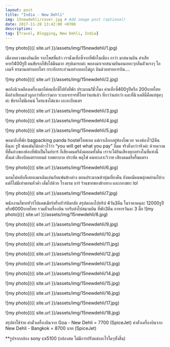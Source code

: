 ```yaml
---
layout: post
title: "India - New Dehli"
img: 15newdehli/cover.jpg # Add image post (optional)
date: 2017-11-28 13:42:00 +0700
description:
tag: [Travel, Blogging, New Dehli, India]
---
```


![my photo]({{ site.url }}/assets/img/15newdehli/1.jpg)

เมืองหลวงของอินเดีย  จากโพสที่แล้ว เรานั่งแท็กซี่จากที่พักในเมือง กาว่า มาสนามบิน ค่าเสียหาย1400รูปี คนขับรถก็ขับได้มึนมาก สรุปเมารถค่ะ พอลงมาเจอสนามบินคนเยอะๆกลิ่นตัวแรงๆ โอเอมจี ทรมานอย่าบอกใคร กระอักกระอ่วนอย่างบอกไม่ถูก   บินด้วยสายการบิน....

![my photo]({{ site.url }}/assets/img/15newdehli/2.jpg)

พอถึงนิวเดลีลงเครื่องมาก็ต่อแท็กซี่ไปยังที่พัก ประมาณ1ชั่วโมง ค่าแท็กซี่400รูปีหรือ 200บาทไทย คือถ้าเทียบแล้วถูกกว่าที่กาว่ามาก  ระบบจารจรที่ไทยว่าแย่แล้ว ที่กาว่าแย่กว่า  และที่นิวเดลีนี่คือแย่สุดๆค่ะ ขับรถไม่มีเลนน์ ใครแซงได้แซง เอะอะบีบแตร

![my photo]({{ site.url }}/assets/img/15newdehli/3.jpg)


![my photo]({{ site.url }}/assets/img/15newdehli/4.jpg)


![my photo]({{ site.url }}/assets/img/15newdehli/5.jpg)

พอมาถึงที่พัก bagpacking panda hostelโฮสเทล แต่เราเลือกอยู่ห้องไพเวท  จองห้องไว้2คืน คืนละ รูปี
พ่อแฟนได้กล่าวไว้ว่า “you will get what you pay” อืมม จริงยิ่งกว่าจริงค่ะ ด้วยความที่ชั้นล่างของห้องที่พักเป็นไนท์บาร์ ก็เสียงดนตรีดังตลอดทั้งคืน เราจะได้ยินเสียงทุกอย่างในที่แห่งนี้ ตั้งแต่ เสียงบีบแตรรถยนต์ รถพยาบาล ประทัด พลุไฟ คนทะเลาะวิวาท เสียงดนตรีครื้นแครง

![my photo]({{ site.url }}/assets/img/15newdehli/6.jpg)

นอนไม่หลับก็เลยลงมาเดินเล่นกับแฟนข้างล่าง ตอนประมาณห้าทุ่มเที่ยงคืน ยังพอมีคนพลุ่กพล่านก็บ้างแต่ก็ไม่มีเท่าตอนหัวค่ำ เต็มไปด้วย โรงแรม บาร์ ร้านขายของข้างทาง และกองขยะ lol


![my photo]({{ site.url }}/assets/img/15newdehli/7.jpg)

พนักงานก็ขายทัวร์ไปแคชเมียร์หรือทัวร์หิมาลัย สรุปตกลงไปทริป 4วัน3คืน ในราคาคนละ 12000รูปี หรือ6000บาทไทย รวมตั๋วเครื่องบิน รถรับส่งไปสนามบิน ที่พัก3คืน อาหารวันละ 3 มื้อ
![my photo]({{ site.url }}/assets/img/15newdehli/8.jpg)


![my photo]({{ site.url }}/assets/img/15newdehli/9.jpg)


![my photo]({{ site.url }}/assets/img/15newdehli/10.jpg)


![my photo]({{ site.url }}/assets/img/15newdehli/11.jpg)


![my photo]({{ site.url }}/assets/img/15newdehli/12.jpg)


![my photo]({{ site.url }}/assets/img/15newdehli/13.jpg)


![my photo]({{ site.url }}/assets/img/15newdehli/14.jpg)


![my photo]({{ site.url }}/assets/img/15newdehli/15.jpg)


![my photo]({{ site.url }}/assets/img/15newdehli/16.jpg)


![my photo]({{ site.url }}/assets/img/15newdehli/17.jpg)


![my photo]({{ site.url }}/assets/img/15newdehli/18.jpg)

สรุปค่าใช้จ่าย
ค่าตั๋วเครื่องบินจาก Goa - New Dehli = 7700 (SpiceJet)
ค่าตั๋วเครื่องบินจาก New Dehli - Bangkok = 8700 บาท (SpiceJet)




**รูปจากกล้อง sony cx5100 (กล้องสด ไม่มีการปรับแต่งอะไรใดๆทั้งสิ้น)
